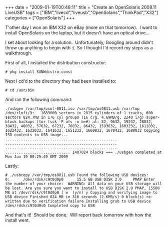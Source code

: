 +++
date = "2009-01-19T00:48:11"
title = "Create an OpenSolaris 2008.11 LiveUSB"
tags = ["IBM","livecd","liveusb","OpenSolaris","ThinkPad","X32"]
categories = ["OpenSolaris"]
+++

T'other day I won an IBM X32 on eBay (more on that tomorrow).  I want to install OpenSolaris on the laptop, but it doesn't have an optical drive...

I set about looking for a solution.  Unfortunately, Googling around didn't throw up anything to begin with :(  So I thought I'd record my steps as a walkthrough.

First of all, I installed the distribution constructor:

`# pkg install SUNWdistro-const`

Next I cd'd to the directory they had been installed to:

`# cd /usr/bin`

And ran the following command:

`./usbgen /var/tmp/osol-0811.iso /var/tmp/os0811.usb /var/tmp
/dev/rlofi/3:   1689000 sectors in 2815 cylinders of 1 tracks, 600 sectors
824.7MB in 176 cyl groups (16 c/g, 4.69MB/g, 2240 i/g)
super-block backups (for fsck -F ufs -o b=#) at:
32, 9632, 19232, 28832, 38432, 48032, 57632, 67232, 76832, 86432,
1593632, 1603232, 1612832, 1622432, 1632032, 1641632, 1651232, 1660832,
1670432, 1680032
Copying ISO contents to USB image...
..................................................
..................................................
..................................................
.............................
1407024 blocks
=== ./usbgen completed at Mon Jan 19 00:25:49 GMT 2009`

Lastly:

`# ./usbcopy /var/tmp/os0811.usb
Found the following USB devices:
0:      /dev/rdsk/c9t0d0p0      15.5 GB USB DISK 2.0     PMAP
Enter the number of your choice: 
WARNING: All data on your USB storage will be lost.
Are you sure you want to install to
USB DISK 2.0 PMAP, 15500 MB at /dev/rdsk/c9t0d0p0 [ w  (y/n) y
Copying and verifying image to USB device
Finished 824 MB in 316 seconds (2.6MB/s)
0 block(s) re-written due to verification failure
Installing grub to USB device /dev/rdsk/c9t0d0s0
Completed copy to USB`

And that's it!  Should be done.  Will report back tomorrow with how the install went.
